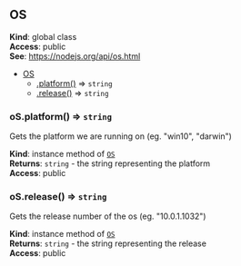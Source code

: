 
<a name="os" id="os"></a>

## OS
**Kind**: global class  
**Access**: public  
**See**: https://nodejs.org/api/os.html  

* [OS](#os)
    * [.platform()](#os-platform) ⇒ `string`
    * [.release()](#os-release) ⇒ `string`


<a name="os-platform" id="os-platform"></a>

### oS.platform() ⇒ `string`
Gets the platform we are running on (eg. "win10", "darwin")

**Kind**: instance method of [`OS`](#os)  
**Returns**: `string` - the string representing the platform  
**Access**: public  

<a name="os-release" id="os-release"></a>

### oS.release() ⇒ `string`
Gets the release number of the os (eg. "10.0.1.1032")

**Kind**: instance method of [`OS`](#os)  
**Returns**: `string` - the string representing the release  
**Access**: public  
